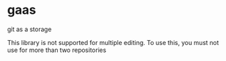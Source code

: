 # gaas
git as a storage

This library is not supported for multiple editing. To use this, you must not use for more than two repositories
